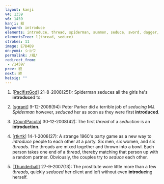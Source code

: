 ```yaml
---
layout: kanji
v4: 1359
v6: 1459
kanji: 紹
keyword: introduce
elements: introduce, thread, spiderman, summon, seduce, sword, dagger, mouth
elementsTree: l(thread, seduce)
strokes: 11
image: E7B4B9
on-yomi: ショウ
permalink: /紹/
redirect_from:
 - /1459/
prev: 紛
next: 経
heisig: ""
---
```


1) [<a href="http://kanji.koohii.com/profile/PacifistGod">PacifistGod</a>] 21-8-2008(251): Spiderman seduces all the girls he&#039;s<strong> introduce</strong>d to.

2) [<a href="http://kanji.koohii.com/profile/sgrant">sgrant</a>] 9-12-2008(94): Peter Parker did a terrible job of <em>seducing</em> MJ. <em>Spiderman</em> however, <em>seduced</em> her as soon as they were first <strong>introduced</strong>.

3) [<a href="http://kanji.koohii.com/profile/CountPacula">CountPacula</a>] 30-12-2008(42): The first <em>thread</em> of a <em>seduction</em> is an <strong>introduction</strong>.

4) [<a href="http://kanji.koohii.com/profile/rtkrtk">rtkrtk</a>] 14-1-2008(27): A strange 1960&#039;s party game as a new way to <em>introduce</em> people to each other at a party. Six men, six women, and six <em>threads</em>. The threads are mixed together and thrown into a bowl. Each person takes one end of a <em>thread</em>, thereby matching that person up with a random partner. Obviously, the couples try to <em>seduce</em> each other.

5) [<a href="http://kanji.koohii.com/profile/Thunderball">Thunderball</a>] 27-9-2007(13): The prostitute wore little more than a few <em>threads</em>, quickly <em>seduced</em> her client and left without even <strong>introduc</strong>ing herself.

